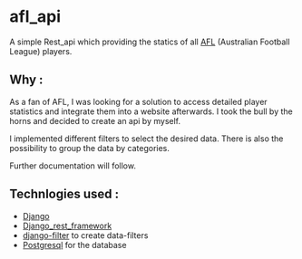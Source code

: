 # afl_api
A simple Rest_api which providing the statics of all [AFL](https://www.afl.com.au/) (Australian Football League) players. 
## Why : 
As a fan of AFL, I was looking for a solution to access detailed player statistics and integrate them into a website afterwards. 
I took the bull by the horns and decided to create an api by myself. 

I implemented different filters to select the desired data. There is also the possibility to group the data by categories. 

Further documentation will follow. 
## Technlogies used : 
* [Django](https://www.django-rest-framework.org/)
* [Django_rest_framework](https://www.djangoproject.com/)
* [django-filter](https://github.com/carltongibson/django-filter/tree/master) to create data-filters
* [Postgresql](https://www.postgresql.org/) for the database

